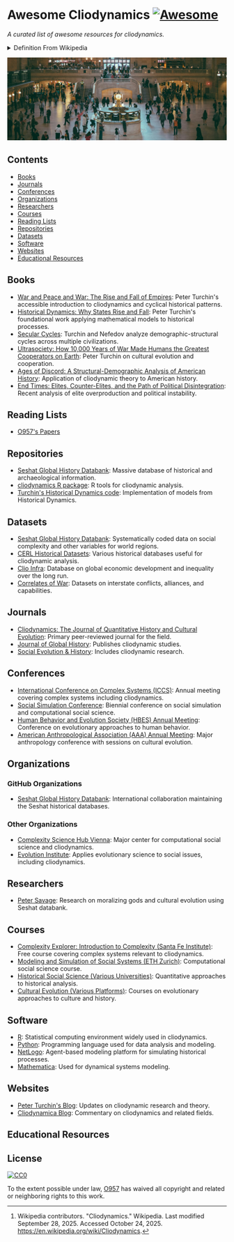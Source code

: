 # Awesome Cliodynamics [![Awesome](https://awesome.re/badge-flat.svg)](https://awesome.re)

_A curated list of awesome resources for cliodynamics._

<details markdown=1>

<summary> Definition From Wikipedia </summary>

> **Cliodynamics** ([/ˌkliːoʊdaɪˈnæmɪks/](https://en.wikipedia.org/wiki/Help:IPA/English "Help:IPA/English")) is a [transdisciplinary](https://en.wikipedia.org/wiki/Transdisciplinarity "Transdisciplinarity") area of research that integrates [cultural evolution](https://en.wikipedia.org/wiki/Cultural_evolution "Cultural evolution"), [economic history](https://en.wikipedia.org/wiki/Economic_history "Economic history")/[cliometrics](https://en.wikipedia.org/wiki/Cliometrics "Cliometrics"), [macrosociology](https://en.wikipedia.org/wiki/Macrosociology "Macrosociology"), the mathematical modeling of historical processes during the *[longue durée](https://en.wikipedia.org/wiki/Longue_dur%C3%A9e "Longue durée")*, and the construction and analysis of historical databases. [[1](https://en.wikipedia.org/wiki/Cliodynamics#cite_note-FOOTNOTETurchin2008-1)] [^wikipedia_citation]

[^wikipedia_citation]: Wikipedia contributors. "Cliodynamics." Wikipedia. Last modified September 28, 2025. Accessed October 24, 2025. <https://en.wikipedia.org/wiki/Cliodynamics>.

</details>

![](./assets/cliodynamics.jpg)

## Contents

- [Books](#books)
- [Journals](#journals)
- [Conferences](#conferences)
- [Organizations](#organizations)
- [Researchers](#researchers)
- [Courses](#courses)
- [Reading Lists](#reading-lists)
- [Repositories](#repositories)
- [Datasets](#datasets)
- [Software](#software)
- [Websites](#websites)
- [Educational Resources](#educational-resources)

## Books

- [War and Peace and War: The Rise and Fall of Empires](https://www.amazon.com/War-Peace-Rise-Fall-Empires/dp/0452288193): Peter Turchin's accessible introduction to cliodynamics and cyclical historical patterns.
- [Historical Dynamics: Why States Rise and Fall](https://press.princeton.edu/books/paperback/9780691116693/historical-dynamics): Peter Turchin's foundational work applying mathematical models to historical processes.
- [Secular Cycles](https://press.princeton.edu/books/hardcover/9780691136967/secular-cycles): Turchin and Nefedov analyze demographic-structural cycles across multiple civilizations.
- [Ultrasociety: How 10,000 Years of War Made Humans the Greatest Cooperators on Earth](https://www.amazon.com/Ultrasociety-Years-Made-Humans-Greatest/dp/0996139516): Peter Turchin on cultural evolution and cooperation.
- [Ages of Discord: A Structural-Demographic Analysis of American History](https://www.amazon.com/Ages-Discord-Structural-Demographic-Analysis-American/dp/0996139540): Application of cliodynamic theory to American history.
- [End Times: Elites, Counter-Elites, and the Path of Political Disintegration](https://www.penguinrandomhouse.com/books/671801/end-times-by-peter-turchin/): Recent analysis of elite overproduction and political instability.

## Reading Lists

- [O957's Papers](assets/o957_reading_list.md)

## Repositories

- [Seshat Global History Databank](https://github.com/seshat-ga): Massive database of historical and archaeological information.
- [cliodynamics R package](https://github.com/ctesta01/cliodynamics): R tools for cliodynamic analysis.
- [Turchin's Historical Dynamics code](https://github.com/ptrdo/turchin): Implementation of models from Historical Dynamics.

## Datasets

- [Seshat Global History Databank](http://seshatdatabank.info/): Systematically coded data on social complexity and other variables for world regions.
- [CERL Historical Datasets](http://www.cerl.org/): Various historical databases useful for cliodynamic analysis.
- [Clio Infra](https://clio-infra.eu/): Database on global economic development and inequality over the long run.
- [Correlates of War](https://correlatesofwar.org/): Datasets on interstate conflicts, alliances, and capabilities.

## Journals

- [Cliodynamics: The Journal of Quantitative History and Cultural Evolution](https://escholarship.org/uc/irows_cliodynamics): Primary peer-reviewed journal for the field.
- [Journal of Global History](https://www.cambridge.org/core/journals/journal-of-global-history): Publishes cliodynamic studies.
- [Social Evolution & History](http://www.sociostudies.org/journal/seh/): Includes cliodynamic research.

## Conferences

- [International Conference on Complex Systems (ICCS)](https://necsi.edu/iccs): Annual meeting covering complex systems including cliodynamics.
- [Social Simulation Conference](https://ssc.journalhosting.ucalgary.ca/): Biennial conference on social simulation and computational social science.
- [Human Behavior and Evolution Society (HBES) Annual Meeting](https://www.hbes.com/): Conference on evolutionary approaches to human behavior.
- [American Anthropological Association (AAA) Annual Meeting](https://www.americananthro.org/): Major anthropology conference with sessions on cultural evolution.

## Organizations

### GitHub Organizations

- [Seshat Global History Databank](https://github.com/seshat-ga): International collaboration maintaining the Seshat historical databases.

### Other Organizations

- [Complexity Science Hub Vienna](https://www.csh.ac.at/): Major center for computational social science and cliodynamics.
- [Evolution Institute](https://evolution-institute.org/): Applies evolutionary science to social issues, including cliodynamics.

## Researchers

- [Peter Savage](https://github.com/pesavage): Research on moralizing gods and cultural evolution using Seshat databank.

## Courses

- [Complexity Explorer: Introduction to Complexity (Santa Fe Institute)](https://www.complexityexplorer.org/courses/): Free course covering complex systems relevant to cliodynamics.
- [Modeling and Simulation of Social Systems (ETH Zurich)](https://www.sg.ethz.ch/): Computational social science course.
- [Historical Social Science (Various Universities)](https://www.coursera.org/): Quantitative approaches to historical analysis.
- [Cultural Evolution (Various Platforms)](https://www.futurelearn.com/): Courses on evolutionary approaches to culture and history.

## Software

- [R](https://www.r-project.org/): Statistical computing environment widely used in cliodynamics.
- [Python](https://www.python.org/): Programming language used for data analysis and modeling.
- [NetLogo](https://ccl.northwestern.edu/netlogo/): Agent-based modeling platform for simulating historical processes.
- [Mathematica](https://www.wolfram.com/mathematica/): Used for dynamical systems modeling.

## Websites

- [Peter Turchin's Blog](http://peterturchin.com/): Updates on cliodynamic research and theory.
- [Cliodynamica Blog](https://cliodynamica.wordpress.com/): Commentary on cliodynamics and related fields.

## Educational Resources

## License

[![CC0](http://mirrors.creativecommons.org/presskit/buttons/88x31/svg/cc-zero.svg)](https://creativecommons.org/publicdomain/zero/1.0/)

To the extent possible under law, [O957](https://github.com/O957) has waived all copyright and related or neighboring rights to this work.
